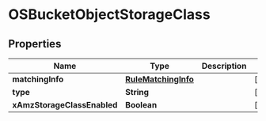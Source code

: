 # OSBucketObjectStorageClass

## Properties
Name | Type | Description | Notes
------------ | ------------- | ------------- | -------------
**matchingInfo** | [**RuleMatchingInfo**](RuleMatchingInfo.md) |  |  [optional]
**type** | **String** |  |  [optional]
**xAmzStorageClassEnabled** | **Boolean** |  |  [optional]
